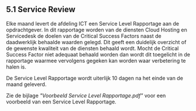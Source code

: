 ## 5.1 Service Review

Elke maand levert de afdeling ICT een Service Level Rapportage aan de opdrachtgever. In dit rapportage worden van de diensten Cloud Hosting en Servicedesk de doelen van de Critical Success Factors naast de daadwerklijk behaalde waarden gelegd. Dit geeft een duidelijk overzicht of de gewenste kwaliteit van de diensten behaald wordt. Mocht de Critical Success Factor niet adequaat behaald worden dan wordt dit toegelicht in de rapportage waarmee vervolgens gegeken kan worden waar verbetering te halen is.

De Service Level Rapportage wordt uiterlijk 10 dagen na het einde van de maand geleverd.

Zie de bijlage _"Voorbeeld Service Level Rapportage.pdf"_ voor een voorbeeld van een Service Level Rapportage.
